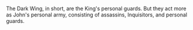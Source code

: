 The Dark Wing, in short, are the King's personal guards. But they act more as John's personal army, consisting of assassins, Inquisitors, and personal guards.